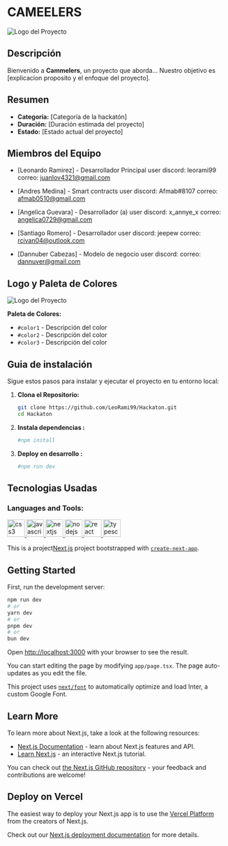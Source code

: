 # CAMEELERS

![Logo del Proyecto](/images/CameelersIcon.png)

## Descripción

Bienvenido a **Cammelers**, un proyecto que aborda...
Nuestro objetivo es [explicacion proposito y el enfoque del proyecto].

## Resumen

- **Categoría:** [Categoría de la hackatón]
- **Duración:** [Duración estimada del proyecto]
- **Estado:** [Estado actual del proyecto]

## Miembros del Equipo

- [Leonardo Ramirez] - Desarrollador Principal
    user discord:  leorami99
    correo: juanlov4321@gmail.com

- [Andres Medina] - Smart contracts 
    user discord:  Afmab#8107
    correo: afmab0510@gmail.com

- [Angelica Guevara] - Desarrollador (a)
    user discord: x_annye_x
    correo: angelica0729@gmail.com

- [Santiago Romero] - Desarrollador
    user discord:  jeepew
    correo: rcivan04@outlook.com

- [Dannuber Cabezas] - Modelo de negocio 
    user discord: 
    correo: dannuver@gmail.com

## Logo y Paleta de Colores

![Logo del Proyecto](url_del_logo.png)

**Paleta de Colores:**
- `#color1` - Descripción del color
- `#color2` - Descripción del color
- `#color3` - Descripción del color

## Guia de instalación

Sigue estos pasos para instalar y ejecutar el proyecto en tu entorno local:

1. **Clona el Repositorio:**
   ```bash
   git clone https://github.com/LeoRami99/Hackaton.git
   cd Hackaton
2. **Instala dependencias :**
    ```bash
   #npm install 
3. **Deploy en desarrollo :**
    ```bash
   #npm run dev

## Tecnologias Usadas

<h3 align="left">Languages and Tools:</h3>
<p align="left"> <a href="https://www.w3schools.com/css/" target="_blank" rel="noreferrer"> <img src="https://raw.githubusercontent.com/devicons/devicon/master/icons/css3/css3-original-wordmark.svg" alt="css3" width="40" height="40"/> </a> <a href="https://developer.mozilla.org/en-US/docs/Web/JavaScript" target="_blank" rel="noreferrer"> <img src="https://raw.githubusercontent.com/devicons/devicon/master/icons/javascript/javascript-original.svg" alt="javascript" width="40" height="40"/> </a> <a href="https://nextjs.org/" target="_blank" rel="noreferrer"> <img src="https://cdn.worldvectorlogo.com/logos/nextjs-2.svg" alt="nextjs" width="40" height="40"/> </a> <a href="https://nodejs.org" target="_blank" rel="noreferrer"> <img src="https://raw.githubusercontent.com/devicons/devicon/master/icons/nodejs/nodejs-original-wordmark.svg" alt="nodejs" width="40" height="40"/> </a> <a href="https://reactjs.org/" target="_blank" rel="noreferrer"> <img src="https://raw.githubusercontent.com/devicons/devicon/master/icons/react/react-original-wordmark.svg" alt="react" width="40" height="40"/> </a> <a href="https://www.typescriptlang.org/" target="_blank" rel="noreferrer"> <img src="https://raw.githubusercontent.com/devicons/devicon/master/icons/typescript/typescript-original.svg" alt="typescript" width="40" height="40"/> </a> </p>


This is a project[Next.js](https://nextjs.org/) project bootstrapped with [`create-next-app`](https://github.com/vercel/next.js/tree/canary/packages/create-next-app).

## Getting Started

First, run the development server:

```bash
npm run dev
# or
yarn dev
# or
pnpm dev
# or
bun dev
```

Open [http://localhost:3000](http://localhost:3000) with your browser to see the result.

You can start editing the page by modifying `app/page.tsx`. The page auto-updates as you edit the file.

This project uses [`next/font`](https://nextjs.org/docs/basic-features/font-optimization) to automatically optimize and load Inter, a custom Google Font.

## Learn More

To learn more about Next.js, take a look at the following resources:

- [Next.js Documentation](https://nextjs.org/docs) - learn about Next.js features and API.
- [Learn Next.js](https://nextjs.org/learn) - an interactive Next.js tutorial.

You can check out [the Next.js GitHub repository](https://github.com/vercel/next.js/) - your feedback and contributions are welcome!

## Deploy on Vercel

The easiest way to deploy your Next.js app is to use the [Vercel Platform](https://vercel.com/new?utm_medium=default-template&filter=next.js&utm_source=create-next-app&utm_campaign=create-next-app-readme) from the creators of Next.js.

Check out our [Next.js deployment documentation](https://nextjs.org/docs/deployment) for more details.
